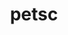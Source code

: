 ---
title: "petsc"
layout: cache
categories: [package, develop-2023-05-18]
meta: {"versions": ["3.19.1"], "compilers": ["gcc@=11.1.0", "gcc@=12.3.0", "gcc@=7.3.1", "oneapi@=2023.0.0"], "oss": ["amzn2", "ubuntu20.04"], "platforms": ["linux"], "targets": ["aarch64", "neoverse_n1", "ppc64le", "x86_64", "x86_64_v3"], "stacks": ["aws-ahug", "aws-ahug-aarch64", "aws-pcluster-neoverse_n1", "aws-pcluster-neoverse_v1", "e4s", "e4s-oneapi", "e4s-power", "radiuss-aws", "radiuss-aws-aarch64", "root"], "num_specs": 16, "num_specs_by_stack": {"radiuss-aws-aarch64": 2, "root": 16, "aws-ahug-aarch64": 2, "aws-pcluster-neoverse_v1": 1, "aws-pcluster-neoverse_n1": 1, "radiuss-aws": 1, "aws-ahug": 1, "e4s-power": 3, "e4s-oneapi": 2, "e4s": 4}}
spec_details: [{"hash": "4si6f2w4pymgxetx7udt2w5vu3ne4j4w", "compiler": "gcc@=7.3.1", "versions": ["3.19.1"], "os": "amzn2", "platform": "linux", "target": "aarch64", "variants": ["~X", "~batch", "build_system=generic", "~cgns", "clanguage=C", "~complex", "~cuda", "~debug", "+double", "~exodusii", "~fftw", "+fortran", "~giflib", "+hdf5", "~hpddm", "~hwloc", "+hypre", "~int64", "~jpeg", "~knl", "~kokkos", "~libpng", "~libyaml", "~memkind", "+metis", "~mkl-pardiso", "~mmg", "~moab", "~mpfr", "+mpi", "~mumps", "~openmp", "~p4est", "~parmmg", "~ptscotch", "~random123", "~rocm", "~saws", "~scalapack", "+shared", "~strumpack", "~suite-sparse", "+superlu-dist", "~tetgen", "~trilinos", "~valgrind"], "stacks": ["radiuss-aws-aarch64", "root"], "size": "-", "tarball": "https://binaries.spack.io/releases/develop-2023-05-18/build_cache/linux-amzn2-aarch64/gcc-7.3.1/petsc-3.19.1/linux-amzn2-aarch64-gcc-7.3.1-petsc-3.19.1-4si6f2w4pymgxetx7udt2w5vu3ne4j4w.spack"}, {"hash": "vt7oadsgmuen7ejtuz43myafbke4wulg", "compiler": "gcc@=7.3.1", "versions": ["3.19.1"], "os": "amzn2", "platform": "linux", "target": "aarch64", "variants": ["~X", "~batch", "build_system=generic", "~cgns", "clanguage=C", "~complex", "~cuda", "~debug", "+double", "~exodusii", "~fftw", "+fortran", "~giflib", "+hdf5", "~hpddm", "~hwloc", "+hypre", "~int64", "~jpeg", "~knl", "~kokkos", "~libpng", "~libyaml", "~memkind", "+metis", "~mkl-pardiso", "~mmg", "~moab", "~mpfr", "+mpi", "~mumps", "~openmp", "~p4est", "~parmmg", "~ptscotch", "~random123", "~rocm", "~saws", "~scalapack", "+shared", "~strumpack", "~suite-sparse", "+superlu-dist", "~tetgen", "~trilinos", "~valgrind"], "stacks": ["root", "aws-ahug-aarch64"], "size": "-", "tarball": "https://binaries.spack.io/releases/develop-2023-05-18/build_cache/linux-amzn2-aarch64/gcc-7.3.1/petsc-3.19.1/linux-amzn2-aarch64-gcc-7.3.1-petsc-3.19.1-vt7oadsgmuen7ejtuz43myafbke4wulg.spack"}, {"hash": "i2ktmqvzvf63vqo2jnzxbe4hc7w6wakk", "compiler": "gcc@=12.3.0", "versions": ["3.19.1"], "os": "amzn2", "platform": "linux", "target": "neoverse_n1", "variants": ["~X", "~batch", "build_system=generic", "~cgns", "clanguage=C", "+complex", "~cuda", "~debug", "+double", "~exodusii", "~fftw", "+fortran", "~giflib", "+hdf5", "~hpddm", "~hwloc", "~hypre", "~int64", "~jpeg", "~knl", "~kokkos", "~libpng", "~libyaml", "~memkind", "~metis", "~mkl-pardiso", "~mmg", "~moab", "~mpfr", "+mpi", "~mumps", "~openmp", "~p4est", "~parmmg", "~ptscotch", "~random123", "~rocm", "~saws", "~scalapack", "+shared", "~strumpack", "~suite-sparse", "~superlu-dist", "~tetgen", "~trilinos", "~valgrind"], "stacks": ["root", "aws-pcluster-neoverse_v1", "aws-pcluster-neoverse_n1"], "size": "-", "tarball": "https://binaries.spack.io/releases/develop-2023-05-18/build_cache/linux-amzn2-neoverse_n1/gcc-12.3.0/petsc-3.19.1/linux-amzn2-neoverse_n1-gcc-12.3.0-petsc-3.19.1-i2ktmqvzvf63vqo2jnzxbe4hc7w6wakk.spack"}, {"hash": "5plldmblfsfwlb4iyt2nhcwd4ewajhwr", "compiler": "gcc@=7.3.1", "versions": ["3.19.1"], "os": "amzn2", "platform": "linux", "target": "neoverse_n1", "variants": ["~X", "~batch", "build_system=generic", "~cgns", "clanguage=C", "~complex", "~cuda", "~debug", "+double", "~exodusii", "~fftw", "+fortran", "~giflib", "+hdf5", "~hpddm", "~hwloc", "+hypre", "~int64", "~jpeg", "~knl", "~kokkos", "~libpng", "~libyaml", "~memkind", "+metis", "~mkl-pardiso", "~mmg", "~moab", "~mpfr", "+mpi", "~mumps", "~openmp", "~p4est", "~parmmg", "~ptscotch", "~random123", "~rocm", "~saws", "~scalapack", "+shared", "~strumpack", "~suite-sparse", "+superlu-dist", "~tetgen", "~trilinos", "~valgrind"], "stacks": ["radiuss-aws-aarch64", "root"], "size": "-", "tarball": "https://binaries.spack.io/releases/develop-2023-05-18/build_cache/linux-amzn2-neoverse_n1/gcc-7.3.1/petsc-3.19.1/linux-amzn2-neoverse_n1-gcc-7.3.1-petsc-3.19.1-5plldmblfsfwlb4iyt2nhcwd4ewajhwr.spack"}, {"hash": "h5q3ipwdwcmp4rbcctlgdbrcgppmca5n", "compiler": "gcc@=7.3.1", "versions": ["3.19.1"], "os": "amzn2", "platform": "linux", "target": "neoverse_n1", "variants": ["~X", "~batch", "build_system=generic", "~cgns", "clanguage=C", "~complex", "~cuda", "~debug", "+double", "~exodusii", "~fftw", "+fortran", "~giflib", "+hdf5", "~hpddm", "~hwloc", "+hypre", "~int64", "~jpeg", "~knl", "~kokkos", "~libpng", "~libyaml", "~memkind", "+metis", "~mkl-pardiso", "~mmg", "~moab", "~mpfr", "+mpi", "~mumps", "~openmp", "~p4est", "~parmmg", "~ptscotch", "~random123", "~rocm", "~saws", "~scalapack", "+shared", "~strumpack", "~suite-sparse", "+superlu-dist", "~tetgen", "~trilinos", "~valgrind"], "stacks": ["root", "aws-ahug-aarch64"], "size": "-", "tarball": "https://binaries.spack.io/releases/develop-2023-05-18/build_cache/linux-amzn2-neoverse_n1/gcc-7.3.1/petsc-3.19.1/linux-amzn2-neoverse_n1-gcc-7.3.1-petsc-3.19.1-h5q3ipwdwcmp4rbcctlgdbrcgppmca5n.spack"}, {"hash": "laxwxhuka72k33w7hzz7zpo4anyf4ntz", "compiler": "gcc@=7.3.1", "versions": ["3.19.1"], "os": "amzn2", "platform": "linux", "target": "x86_64_v3", "variants": ["~X", "~batch", "build_system=generic", "~cgns", "clanguage=C", "~complex", "~cuda", "~debug", "+double", "~exodusii", "~fftw", "+fortran", "~giflib", "+hdf5", "~hpddm", "~hwloc", "+hypre", "~int64", "~jpeg", "~knl", "~kokkos", "~libpng", "~libyaml", "~memkind", "+metis", "~mkl-pardiso", "~mmg", "~moab", "~mpfr", "+mpi", "~mumps", "~openmp", "~p4est", "~parmmg", "~ptscotch", "~random123", "~rocm", "~saws", "~scalapack", "+shared", "~strumpack", "~suite-sparse", "+superlu-dist", "~tetgen", "~trilinos", "~valgrind"], "stacks": ["radiuss-aws", "root"], "size": "-", "tarball": "https://binaries.spack.io/releases/develop-2023-05-18/build_cache/linux-amzn2-x86_64_v3/gcc-7.3.1/petsc-3.19.1/linux-amzn2-x86_64_v3-gcc-7.3.1-petsc-3.19.1-laxwxhuka72k33w7hzz7zpo4anyf4ntz.spack"}, {"hash": "r75uwafxzdelp3oop6gumpcob54oan3i", "compiler": "gcc@=7.3.1", "versions": ["3.19.1"], "os": "amzn2", "platform": "linux", "target": "x86_64_v3", "variants": ["~X", "~batch", "build_system=generic", "~cgns", "clanguage=C", "~complex", "~cuda", "~debug", "+double", "~exodusii", "~fftw", "+fortran", "~giflib", "+hdf5", "~hpddm", "~hwloc", "+hypre", "~int64", "~jpeg", "~knl", "~kokkos", "~libpng", "~libyaml", "~memkind", "+metis", "~mkl-pardiso", "~mmg", "~moab", "~mpfr", "+mpi", "~mumps", "~openmp", "~p4est", "~parmmg", "~ptscotch", "~random123", "~rocm", "~saws", "~scalapack", "+shared", "~strumpack", "~suite-sparse", "+superlu-dist", "~tetgen", "~trilinos", "~valgrind"], "stacks": ["aws-ahug", "root"], "size": "-", "tarball": "https://binaries.spack.io/releases/develop-2023-05-18/build_cache/linux-amzn2-x86_64_v3/gcc-7.3.1/petsc-3.19.1/linux-amzn2-x86_64_v3-gcc-7.3.1-petsc-3.19.1-r75uwafxzdelp3oop6gumpcob54oan3i.spack"}, {"hash": "rtj4ge2evxn46cdxxyebs2xfeulotw7z", "compiler": "gcc@=11.1.0", "versions": ["3.19.1"], "os": "ubuntu20.04", "platform": "linux", "target": "ppc64le", "variants": ["~X", "~batch", "build_system=generic", "~cgns", "clanguage=C", "~complex", "~cuda", "~debug", "+double", "~exodusii", "~fftw", "+fortran", "~giflib", "+hdf5", "~hpddm", "~hwloc", "+hypre", "~int64", "~jpeg", "~knl", "~kokkos", "~libpng", "~libyaml", "~memkind", "+metis", "~mkl-pardiso", "~mmg", "~moab", "~mpfr", "+mpi", "~mumps", "~openmp", "~p4est", "~parmmg", "~ptscotch", "~random123", "~rocm", "~saws", "~scalapack", "+shared", "~strumpack", "~suite-sparse", "+superlu-dist", "~tetgen", "~trilinos", "~valgrind"], "stacks": ["root", "e4s-power"], "size": "-", "tarball": "https://binaries.spack.io/releases/develop-2023-05-18/build_cache/linux-ubuntu20.04-ppc64le/gcc-11.1.0/petsc-3.19.1/linux-ubuntu20.04-ppc64le-gcc-11.1.0-petsc-3.19.1-rtj4ge2evxn46cdxxyebs2xfeulotw7z.spack"}, {"hash": "u7nu2uarebt2lphphgly3t7dg5rqwfcx", "compiler": "gcc@=11.1.0", "versions": ["3.19.1"], "os": "ubuntu20.04", "platform": "linux", "target": "ppc64le", "variants": ["~X", "~batch", "build_system=generic", "~cgns", "clanguage=C", "~complex", "+cuda", "cuda_arch=70", "~debug", "+double", "~exodusii", "~fftw", "+fortran", "~giflib", "+hdf5", "~hpddm", "~hwloc", "+hypre", "~int64", "~jpeg", "~knl", "~kokkos", "~libpng", "~libyaml", "~memkind", "+metis", "~mkl-pardiso", "~mmg", "~moab", "~mpfr", "+mpi", "~mumps", "~openmp", "~p4est", "~parmmg", "~ptscotch", "~random123", "~rocm", "~saws", "~scalapack", "+shared", "~strumpack", "~suite-sparse", "+superlu-dist", "~tetgen", "~trilinos", "~valgrind"], "stacks": ["root", "e4s-power"], "size": "-", "tarball": "https://binaries.spack.io/releases/develop-2023-05-18/build_cache/linux-ubuntu20.04-ppc64le/gcc-11.1.0/petsc-3.19.1/linux-ubuntu20.04-ppc64le-gcc-11.1.0-petsc-3.19.1-u7nu2uarebt2lphphgly3t7dg5rqwfcx.spack"}, {"hash": "lp4uparuketumyjrckv2g4w2gc74aa2a", "compiler": "gcc@=11.1.0", "versions": ["3.19.1"], "os": "ubuntu20.04", "platform": "linux", "target": "ppc64le", "variants": ["~X", "~batch", "build_system=generic", "~cgns", "clanguage=C", "~complex", "~cuda", "~debug", "+double", "~exodusii", "~fftw", "+fortran", "~giflib", "+hdf5", "~hpddm", "~hwloc", "+hypre", "~int64", "~jpeg", "~knl", "~kokkos", "~libpng", "~libyaml", "~memkind", "+metis", "~mkl-pardiso", "~mmg", "~moab", "~mpfr", "+mpi", "~mumps", "~openmp", "~p4est", "~parmmg", "~ptscotch", "~random123", "~rocm", "~saws", "~scalapack", "+shared", "~strumpack", "~suite-sparse", "+superlu-dist", "~tetgen", "~trilinos", "~valgrind"], "stacks": ["root", "e4s-power"], "size": "-", "tarball": "https://binaries.spack.io/releases/develop-2023-05-18/build_cache/linux-ubuntu20.04-ppc64le/gcc-11.1.0/petsc-3.19.1/linux-ubuntu20.04-ppc64le-gcc-11.1.0-petsc-3.19.1-lp4uparuketumyjrckv2g4w2gc74aa2a.spack"}, {"hash": "d4fqtqgspacphnfpw2bf25psnggv7int", "compiler": "oneapi@=2023.0.0", "versions": ["3.19.1"], "os": "ubuntu20.04", "platform": "linux", "target": "x86_64", "variants": ["~X", "~batch", "build_system=generic", "~cgns", "clanguage=C", "~complex", "~cuda", "~debug", "+double", "~exodusii", "~fftw", "+fortran", "~giflib", "+hdf5", "~hpddm", "~hwloc", "+hypre", "~int64", "~jpeg", "~knl", "~kokkos", "~libpng", "~libyaml", "~memkind", "+metis", "~mkl-pardiso", "~mmg", "~moab", "~mpfr", "+mpi", "~mumps", "~openmp", "~p4est", "~parmmg", "~ptscotch", "~random123", "~rocm", "~saws", "~scalapack", "+shared", "~strumpack", "~suite-sparse", "+superlu-dist", "~tetgen", "~trilinos", "~valgrind"], "stacks": ["e4s-oneapi", "root"], "size": "-", "tarball": "https://binaries.spack.io/releases/develop-2023-05-18/build_cache/linux-ubuntu20.04-x86_64/oneapi-2023.0.0/petsc-3.19.1/linux-ubuntu20.04-x86_64-oneapi-2023.0.0-petsc-3.19.1-d4fqtqgspacphnfpw2bf25psnggv7int.spack"}, {"hash": "xkys6ow7psf6yzyvslvhrhnzuof3tde3", "compiler": "oneapi@=2023.0.0", "versions": ["3.19.1"], "os": "ubuntu20.04", "platform": "linux", "target": "x86_64", "variants": ["~X", "~batch", "build_system=generic", "~cgns", "clanguage=C", "~complex", "~cuda", "~debug", "+double", "~exodusii", "~fftw", "+fortran", "~giflib", "+hdf5", "~hpddm", "~hwloc", "+hypre", "~int64", "~jpeg", "~knl", "~kokkos", "~libpng", "~libyaml", "~memkind", "+metis", "~mkl-pardiso", "~mmg", "~moab", "~mpfr", "+mpi", "~mumps", "~openmp", "~p4est", "~parmmg", "~ptscotch", "~random123", "~rocm", "~saws", "~scalapack", "+shared", "~strumpack", "~suite-sparse", "+superlu-dist", "~tetgen", "~trilinos", "~valgrind"], "stacks": ["e4s-oneapi", "root"], "size": "-", "tarball": "https://binaries.spack.io/releases/develop-2023-05-18/build_cache/linux-ubuntu20.04-x86_64/oneapi-2023.0.0/petsc-3.19.1/linux-ubuntu20.04-x86_64-oneapi-2023.0.0-petsc-3.19.1-xkys6ow7psf6yzyvslvhrhnzuof3tde3.spack"}, {"hash": "644svveu4yf62mfmidnu26vnimakjele", "compiler": "gcc@=11.1.0", "versions": ["3.19.1"], "os": "ubuntu20.04", "platform": "linux", "target": "x86_64_v3", "variants": ["~X", "~batch", "build_system=generic", "~cgns", "clanguage=C", "~complex", "~cuda", "~debug", "+double", "~exodusii", "~fftw", "+fortran", "~giflib", "+hdf5", "~hpddm", "~hwloc", "+hypre", "~int64", "~jpeg", "~knl", "~kokkos", "~libpng", "~libyaml", "~memkind", "+metis", "~mkl-pardiso", "~mmg", "~moab", "~mpfr", "+mpi", "~mumps", "~openmp", "~p4est", "~parmmg", "~ptscotch", "~random123", "~rocm", "~saws", "~scalapack", "+shared", "~strumpack", "~suite-sparse", "+superlu-dist", "~tetgen", "~trilinos", "~valgrind"], "stacks": ["e4s", "root"], "size": "-", "tarball": "https://binaries.spack.io/releases/develop-2023-05-18/build_cache/linux-ubuntu20.04-x86_64_v3/gcc-11.1.0/petsc-3.19.1/linux-ubuntu20.04-x86_64_v3-gcc-11.1.0-petsc-3.19.1-644svveu4yf62mfmidnu26vnimakjele.spack"}, {"hash": "edkhm53tkqp7rrnaaa2o4xu5b7q4sgcr", "compiler": "gcc@=11.1.0", "versions": ["3.19.1"], "os": "ubuntu20.04", "platform": "linux", "target": "x86_64_v3", "variants": ["~X", "~batch", "build_system=generic", "~cgns", "clanguage=C", "~complex", "~cuda", "~debug", "+double", "~exodusii", "~fftw", "+fortran", "~giflib", "+hdf5", "~hpddm", "~hwloc", "+hypre", "~int64", "~jpeg", "~knl", "~kokkos", "~libpng", "~libyaml", "~memkind", "+metis", "~mkl-pardiso", "~mmg", "~moab", "~mpfr", "+mpi", "~mumps", "~openmp", "~p4est", "~parmmg", "~ptscotch", "~random123", "~rocm", "~saws", "~scalapack", "+shared", "~strumpack", "~suite-sparse", "+superlu-dist", "~tetgen", "~trilinos", "~valgrind"], "stacks": ["e4s", "root"], "size": "-", "tarball": "https://binaries.spack.io/releases/develop-2023-05-18/build_cache/linux-ubuntu20.04-x86_64_v3/gcc-11.1.0/petsc-3.19.1/linux-ubuntu20.04-x86_64_v3-gcc-11.1.0-petsc-3.19.1-edkhm53tkqp7rrnaaa2o4xu5b7q4sgcr.spack"}, {"hash": "3r7jhsvvxjik54d5txijie275debtztc", "compiler": "gcc@=11.1.0", "versions": ["3.19.1"], "os": "ubuntu20.04", "platform": "linux", "target": "x86_64_v3", "variants": ["~X", "~batch", "build_system=generic", "~cgns", "clanguage=C", "~complex", "+cuda", "cuda_arch=80", "~debug", "+double", "~exodusii", "~fftw", "+fortran", "~giflib", "+hdf5", "~hpddm", "~hwloc", "+hypre", "~int64", "~jpeg", "~knl", "~kokkos", "~libpng", "~libyaml", "~memkind", "+metis", "~mkl-pardiso", "~mmg", "~moab", "~mpfr", "+mpi", "~mumps", "~openmp", "~p4est", "~parmmg", "~ptscotch", "~random123", "~rocm", "~saws", "~scalapack", "+shared", "~strumpack", "~suite-sparse", "+superlu-dist", "~tetgen", "~trilinos", "~valgrind"], "stacks": ["e4s", "root"], "size": "-", "tarball": "https://binaries.spack.io/releases/develop-2023-05-18/build_cache/linux-ubuntu20.04-x86_64_v3/gcc-11.1.0/petsc-3.19.1/linux-ubuntu20.04-x86_64_v3-gcc-11.1.0-petsc-3.19.1-3r7jhsvvxjik54d5txijie275debtztc.spack"}, {"hash": "nmho22pg3ljavoynckgmsu4gutxrrqnf", "compiler": "gcc@=11.1.0", "versions": ["3.19.1"], "os": "ubuntu20.04", "platform": "linux", "target": "x86_64_v3", "variants": ["~X", "amdgpu_target=gfx90a", "~batch", "build_system=generic", "~cgns", "clanguage=C", "~complex", "~cuda", "~debug", "+double", "~exodusii", "~fftw", "+fortran", "~giflib", "+hdf5", "~hpddm", "~hwloc", "+hypre", "~int64", "~jpeg", "~knl", "~kokkos", "~libpng", "~libyaml", "~memkind", "+metis", "~mkl-pardiso", "~mmg", "~moab", "~mpfr", "+mpi", "~mumps", "~openmp", "~p4est", "~parmmg", "~ptscotch", "~random123", "+rocm", "~saws", "~scalapack", "+shared", "~strumpack", "~suite-sparse", "+superlu-dist", "~tetgen", "~trilinos", "~valgrind"], "stacks": ["e4s", "root"], "size": "-", "tarball": "https://binaries.spack.io/releases/develop-2023-05-18/build_cache/linux-ubuntu20.04-x86_64_v3/gcc-11.1.0/petsc-3.19.1/linux-ubuntu20.04-x86_64_v3-gcc-11.1.0-petsc-3.19.1-nmho22pg3ljavoynckgmsu4gutxrrqnf.spack"}]
---